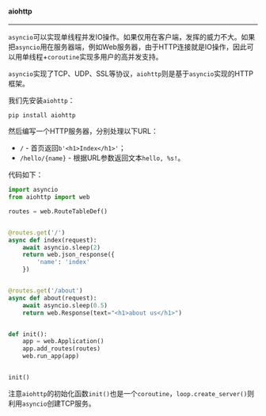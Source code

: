#### aiohttp

------

`asyncio`可以实现单线程并发IO操作。如果仅用在客户端，发挥的威力不大。如果把`asyncio`用在服务器端，例如Web服务器，由于HTTP连接就是IO操作，因此可以用单线程+`coroutine`实现多用户的高并发支持。

`asyncio`实现了TCP、UDP、SSL等协议，`aiohttp`则是基于`asyncio`实现的HTTP框架。

我们先安装`aiohttp`：

```
pip install aiohttp
```

然后编写一个HTTP服务器，分别处理以下URL：

- `/` - 首页返回`b'<h1>Index</h1>'`；
- `/hello/{name}` - 根据URL参数返回文本`hello, %s!`。

代码如下：

```python
import asyncio
from aiohttp import web

routes = web.RouteTableDef()


@routes.get('/')
async def index(request):
    await asyncio.sleep(2)
    return web.json_response({
        'name': 'index'
    })


@routes.get('/about')
async def about(request):
    await asyncio.sleep(0.5)
    return web.Response(text="<h1>about us</h1>")


def init():
    app = web.Application()
    app.add_routes(routes)
    web.run_app(app)


init()
```

注意`aiohttp`的初始化函数`init()`也是一个`coroutine`，`loop.create_server()`则利用`asyncio`创建TCP服务。